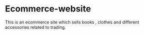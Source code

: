 # Ecommerce-website
This is an ecommerce site which sells books , clothes and different accessories related to trading.
